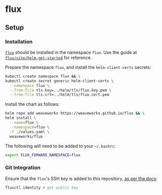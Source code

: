 # flux

## Setup

### Installation

[`flux`](https://github.com/weaveworks/flux) should be installed in the
namespace `flux`. Use the guide at
[`flux/site/helm-get-started`](https://github.com/weaveworks/flux/blob/master/site/helm-get-started.md)
for reference.

Prepare the namespace `flux`, and install the `helm-client-certs` secrets:

```bash
kubectl create namespace flux && \
kubectl create secret generic helm-client-certs \
  --namespace flux \
  --from-file tls.key=../helm/tls/flux.key.pem \
  --from-file tls.crt=../helm/tls/flux.cert.pem
```

Install the chart as follows:

```bash
helm repo add weaveworks https://weaveworks.github.io/flux && \
helm install \
  --name=flux \
  --namespace=flux \
  -f ./values.yaml \
  weaveworks/flux
```

The following will need to be added to your `~/.bashrc`:

```bash
export FLUX_FORWARD_NAMESPACE=flux
```

### Git Integration

Ensure that the `flux`'s SSH key is added to this repository,
[as per the docs](https://github.com/weaveworks/flux/blob/master/site/fluxctl.md#add-an-ssh-deploy-key-to-the-repository):

```bash
fluxctl identity # get public key
```

